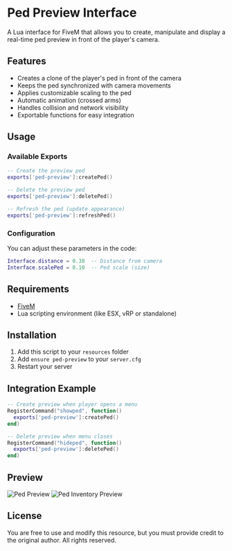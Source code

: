 # Ped Preview Interface

A Lua interface for FiveM that allows you to create, manipulate and display a real-time ped preview in front of the player's camera.

## Features

- Creates a clone of the player's ped in front of the camera
- Keeps the ped synchronized with camera movements
- Applies customizable scaling to the ped
- Automatic animation (crossed arms)
- Handles collision and network visibility
- Exportable functions for easy integration

## Usage

### Available Exports

```lua
-- Create the preview ped
exports['ped-preview']:createPed()

-- Delete the preview ped
exports['ped-preview']:deletePed()

-- Refresh the ped (update appearance)
exports['ped-preview']:refreshPed()
```

### Configuration

You can adjust these parameters in the code:

```lua
Interface.distance = 0.38  -- Distance from camera
Interface.scalePed = 0.10  -- Ped scale (size)
```

## Requirements

- [FiveM](https://fivem.net/)
- Lua scripting environment (like ESX, vRP or standalone)

## Installation

1. Add this script to your `resources` folder
2. Add `ensure ped-preview` to your `server.cfg`
3. Restart your server

## Integration Example

```lua
-- Create preview when player opens a menu
RegisterCommand("showped", function()
  exports['ped-preview']:createPed()
end)

-- Delete preview when menu closes
RegisterCommand("hideped", function()
  exports['ped-preview']:deletePed()
end)
```

## Preview

![Ped Preview](/assets/preview.gif)
![Ped Inventory Preview](/assets/preview_ox_inventory.gif)

## License

You are free to use and modify this resource, but you must provide credit to the original author. All rights reserved.